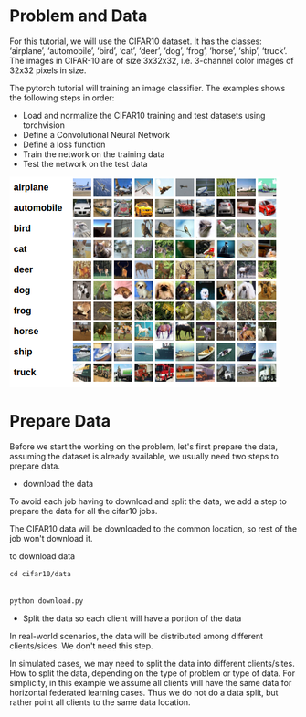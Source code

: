 # Problem and Data

For this tutorial, we will use the CIFAR10 dataset. 
It has the classes: ‘airplane’, ‘automobile’, ‘bird’, ‘cat’, ‘deer’, ‘dog’, ‘frog’, ‘horse’, ‘ship’, ‘truck’. 
The images in CIFAR-10 are of size 3x32x32, i.e. 3-channel color images of 32x32 pixels in size.

The pytorch tutorial will training an image classifier. The examples shows the following steps in order:

* Load and normalize the CIFAR10 training and test datasets using torchvision
* Define a Convolutional Neural Network
* Define a loss function
* Train the network on the training data
* Test the network on the test data

![image](./cifar10.png)


# Prepare Data

Before we start the working on the problem, let's first prepare the data, assuming the dataset is already available, 
we usually need two steps to prepare data.

* download the data

To avoid each job having to download and split the data, we add a step to prepare the data for all the cifar10 jobs. 

The CIFAR10 data will be downloaded to the common location, so rest of the job won't download it.

to download data
```
cd cifar10/data
```

```bash

python download.py

```

* Split the data so each client will have a portion of the data

In real-world scenarios, the data will be distributed among different clients/sides. We don't need this step. 

In simulated cases, we may need to split the data into different clients/sites. How to split the data, 
depending on the type of problem or type of data. For simplicity, in this example we assume all clients will have the same data for horizontal federated learning cases.
Thus we do not do a data split, but rather point all clients to the same data location.









